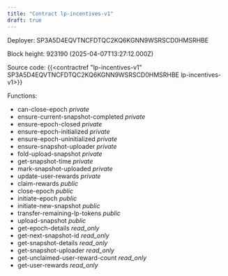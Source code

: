 ```yaml
---
title: "Contract lp-incentives-v1"
draft: true
---
```

Deployer: SP3A5D4EQVTNCFDTQC2KQ6KGNN9WSRSCD0HMSRHBE


 



Block height: 923190 (2025-04-07T13:27:12.000Z)

Source code: {{<contractref "lp-incentives-v1" SP3A5D4EQVTNCFDTQC2KQ6KGNN9WSRSCD0HMSRHBE lp-incentives-v1>}}

Functions:

* can-close-epoch _private_
* ensure-current-snapshot-completed _private_
* ensure-epoch-closed _private_
* ensure-epoch-initialized _private_
* ensure-epoch-uninitialized _private_
* ensure-snapshot-uploader _private_
* fold-upload-snapshot _private_
* get-snapshot-time _private_
* mark-snapshot-uploaded _private_
* update-user-rewards _private_
* claim-rewards _public_
* close-epoch _public_
* initiate-epoch _public_
* initiate-new-snapshot _public_
* transfer-remaining-lp-tokens _public_
* upload-snapshot _public_
* get-epoch-details _read_only_
* get-next-snapshot-id _read_only_
* get-snapshot-details _read_only_
* get-snapshot-uploader _read_only_
* get-unclaimed-user-reward-count _read_only_
* get-user-rewards _read_only_
